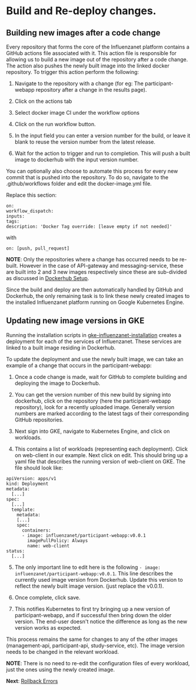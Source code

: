 # Build and Re-deploy changes.

## Building new images after a code change

Every repository that forms the core of the Influenzanet platform contains a GitHub actions file associated with it. This action file is responsible for allowing us to build a new image out of the repository after a code change. The action also pushes the newly built image into the linked docker repository. To trigger this action perform the following:

1. Navigate to the repository with a change (for eg: The participant-webapp repository after a change in the results page).

2. Click on the actions tab

3. Select docker image CI under the workflow options

4. Click on the run workflow button. 

5. In the input field you can enter a version number for the build, or leave it blank to reuse the version number from the latest release.

6. Wait for the action to trigger and run to completion. This will push a built image to dockerhub with the input version number.

You can optionally also choose to automate this process for every new commit that is pushed into the repository. To do so, navigate to the .github/workflows folder and edit the docker-image.yml file.

Replace this section:

```
on:
workflow_dispatch:
inputs:
tags:
description: 'Docker Tag override: [leave empty if not needed]'
```

with

```
on: [push, pull_request]
```

**NOTE**: Only the repositories where a change has occurred needs to be re-built. However in the case of API-gateway and messaging-service, these are built into 2 and 3 new images respectively since these are sub-divided as discussed in [Dockerhub Setup](../installation/2-dockerhub-setup.md).

Since the build and deploy are then automatically handled by GitHub and Dockerhub, the only remaining task is to link these newly created images to the installed Influenzanet platform running on Google Kubernetes Engine.

## Updating new image versions in GKE

Running the installation scripts in [gke-influenzanet-installation](https://github.com/influenzanet/influenzanet-setup-guide/blob/master/installation/3-install-influenzanet-gke.md) creates a deployment for each of the services of Influenzanet. These services are linked to a built image residing in Dockerhub.

To update the deployment and use the newly built image, we can take an example of a change that occurs in the participant-webapp:

1. Once a code change is made, wait for GitHub to complete building and deploying the image to Dockerhub.

2. You can get the version number of this new build by signing into dockerhub, click on the repository (here the participant-webapp  repository), look for a recently uploaded image. Generally version numbers are marked according to the latest tags of their corresponding GitHub repositories.

3. Next sign into GKE, navigate to Kubernetes Engine, and click on workloads.

4. This contains a list of workloads (representing each deployment). Click on web-client in our example. Next click on edit. This should bring up a yaml file that describes the running version of web-client on GKE. The file should look like:

```
apiVersion: apps/v1
kind: Deployment
metadata:
  [...]
spec:
  [...]
  template:
    metadata:
    [...]
    spec:
      containers:
      - image: influenzanet/participant-webapp:v0.0.1
        imagePullPolicy: Always
        name: web-client
status:
  [...]
```

5. The only important line to edit here is the following ```- image: influenzanet/participant-webapp:v0.0.1```. This line describes the currently used image version from Dockerhub. Update this version to reflect the newly built image version. (just replace the v0.0.1).

6. Once complete, click save.

7. This notifies Kubernetes to first try bringing up a new version of participant-webapp, and if successful then bring down the older version. The end-user doesn't notice the difference as long as the new version works as expected.

This process remains the same for changes to any of the other images (management-api, participant-api, study-service, etc). The image version needs to be changed in the relevant workload.

**NOTE**: There is no need to re-edit the configuration files of every workload, just the ones using the newly created image.

**Next**: [Rollback Errors](../redeploying-changes/3-rollback-errors.md)